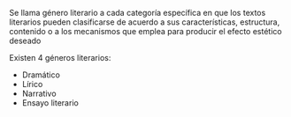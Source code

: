 Se llama género literario a cada categoría específica en que los textos literarios pueden clasificarse de acuerdo a sus características, estructura, contenido o a los mecanismos que emplea para producir el efecto estético deseado

Existen 4 géneros literarios:
- Dramático
- Lírico
- Narrativo
- Ensayo literario